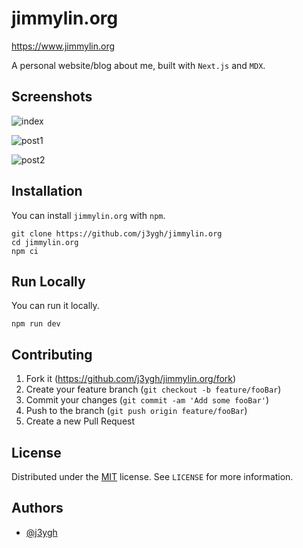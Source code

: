 # jimmylin.org

https://www.jimmylin.org

A personal website/blog about me, built with `Next.js` and `MDX`.

## Screenshots

![index](https://github.com/j3ygh/jimmylin.org/blob/main/.docs/images/index.png)

![post1](https://github.com/j3ygh/jimmylin.org/blob/main/.docs/images/post1.png)

![post2](https://github.com/j3ygh/jimmylin.org/blob/main/.docs/images/post2.png)

## Installation

You can install `jimmylin.org` with `npm`.

```
git clone https://github.com/j3ygh/jimmylin.org
cd jimmylin.org
npm ci
```

## Run Locally

You can run it locally.

```
npm run dev
```

## Contributing

1. Fork it (<https://github.com/j3ygh/jimmylin.org/fork>)
2. Create your feature branch (`git checkout -b feature/fooBar`)
3. Commit your changes (`git commit -am 'Add some fooBar'`)
4. Push to the branch (`git push origin feature/fooBar`)
5. Create a new Pull Request

## License

Distributed under the [MIT](https://choosealicense.com/licenses/mit/) license. See `LICENSE` for more information.

## Authors

- [@j3ygh](https://www.github.com/j3ygh)
